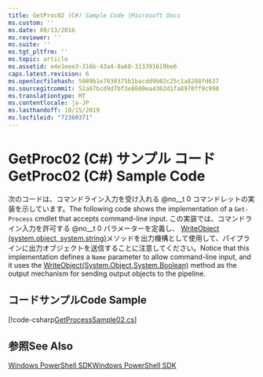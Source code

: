 ```yaml
---
title: GetProc02 (C#) Sample Code |Microsoft Docs
ms.custom: ''
ms.date: 09/13/2016
ms.reviewer: ''
ms.suite: ''
ms.tgt_pltfrm: ''
ms.topic: article
ms.assetid: e4e1eee3-316b-43a4-8a60-313391619be6
caps.latest.revision: 6
ms.openlocfilehash: 5989b1e7030375b1bacdd9b82c25c1a8288fd637
ms.sourcegitcommit: 52a67bcd9d7bf3e8600ea4302d1fa8970ff9c998
ms.translationtype: MT
ms.contentlocale: ja-JP
ms.lasthandoff: 10/15/2019
ms.locfileid: "72360371"
---
```

# <a name="getproc02-c-sample-code"></a><span data-ttu-id="a671c-102">GetProc02 (C#) サンプル コード</span><span class="sxs-lookup"><span data-stu-id="a671c-102">GetProc02 (C#) Sample Code</span></span>

<span data-ttu-id="a671c-103">次のコードは、コマンドライン入力を受け入れる @no__t 0 コマンドレットの実装を示しています。</span><span class="sxs-lookup"><span data-stu-id="a671c-103">The following code shows the implementation of a `Get-Process` cmdlet that accepts command-line input.</span></span> <span data-ttu-id="a671c-104">この実装では、コマンドライン入力を許可する @no__t 0 パラメーターを定義し、 [WriteObject (system.object, system.string)](/dotnet/api/system.management.automation.cmdlet.writeobject?view=pscore-6.2.0#System_Management_Automation_Cmdlet_WriteObject_System_Object_System_Boolean_)メソッドを出力機構として使用して、パイプラインに出力オブジェクトを送信することに注意してください。</span><span class="sxs-lookup"><span data-stu-id="a671c-104">Notice that this implementation defines a `Name` parameter to allow command-line input, and it uses the [WriteObject(System.Object,System.Boolean)](/dotnet/api/system.management.automation.cmdlet.writeobject?view=pscore-6.2.0#System_Management_Automation_Cmdlet_WriteObject_System_Object_System_Boolean_) method as the output mechanism for sending output objects to the pipeline.</span></span>

## <a name="code-sample"></a><span data-ttu-id="a671c-105">コードサンプル</span><span class="sxs-lookup"><span data-stu-id="a671c-105">Code Sample</span></span>

[!code-csharp[GetProcessSample02.cs](../../../../powershell-sdk-samples/SDK-2.0/csharp/GetProcessSample02/GetProcessSample02.cs#L11-L76 "GetProcessSample02.cs")]

## <a name="see-also"></a><span data-ttu-id="a671c-106">参照</span><span class="sxs-lookup"><span data-stu-id="a671c-106">See Also</span></span>

[<span data-ttu-id="a671c-107">Windows PowerShell SDK</span><span class="sxs-lookup"><span data-stu-id="a671c-107">Windows PowerShell SDK</span></span>](../windows-powershell-reference.md)
